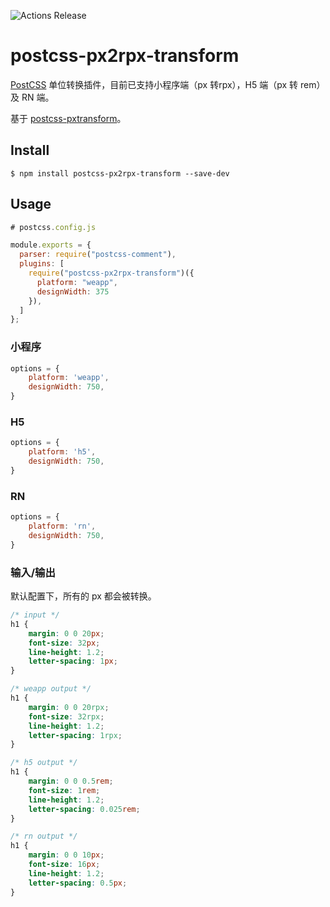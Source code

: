 ![Actions Release](https://github.com/nanzm/postcss-px2rpx-transform/workflows/Actions%20Release/badge.svg?branch=master)
###
# postcss-px2rpx-transform 

[PostCSS](https://github.com/ai/postcss) 单位转换插件，目前已支持小程序端（px 转rpx），H5 端（px 转 rem）及 RN 端。

基于 [postcss-pxtransform](https://github.com/NervJS/taro/tree/2.x/packages/postcss-pxtransform)。

## Install

```shell
$ npm install postcss-px2rpx-transform --save-dev
```

## Usage

```javascript
# postcss.config.js

module.exports = {
  parser: require("postcss-comment"),
  plugins: [
    require("postcss-px2rpx-transform")({
      platform: "weapp",
      designWidth: 375
    }),
  ]
};

```

### 小程序
```js
options = {
    platform: 'weapp',
    designWidth: 750,
}
```

### H5
```js
options = {
    platform: 'h5',
    designWidth: 750,
}
```

### RN
```js
options = {
    platform: 'rn',
    designWidth: 750,
}
```

### 输入/输出

默认配置下，所有的 px 都会被转换。

```css
/* input */
h1 {
    margin: 0 0 20px;
    font-size: 32px;
    line-height: 1.2;
    letter-spacing: 1px;
}

/* weapp output */
h1 {
    margin: 0 0 20rpx;
    font-size: 32rpx;
    line-height: 1.2;
    letter-spacing: 1rpx;
}

/* h5 output */
h1 {
    margin: 0 0 0.5rem;
    font-size: 1rem;
    line-height: 1.2;
    letter-spacing: 0.025rem;
}

/* rn output */
h1 {
    margin: 0 0 10px;
    font-size: 16px;
    line-height: 1.2;
    letter-spacing: 0.5px;
}

```

